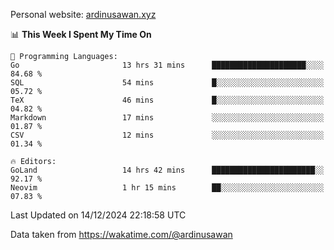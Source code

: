 Personal website: [ardinusawan.xyz](https://ardinusawan.xyz)

<!--START_SECTION:waka-->
📊 **This Week I Spent My Time On** 

```text
💬 Programming Languages: 
Go                       13 hrs 31 mins      █████████████████████░░░░   84.68 % 
SQL                      54 mins             █░░░░░░░░░░░░░░░░░░░░░░░░   05.72 % 
TeX                      46 mins             █░░░░░░░░░░░░░░░░░░░░░░░░   04.82 % 
Markdown                 17 mins             ░░░░░░░░░░░░░░░░░░░░░░░░░   01.87 % 
CSV                      12 mins             ░░░░░░░░░░░░░░░░░░░░░░░░░   01.34 % 

🔥 Editors: 
GoLand                   14 hrs 42 mins      ███████████████████████░░   92.17 % 
Neovim                   1 hr 15 mins        ██░░░░░░░░░░░░░░░░░░░░░░░   07.83 % 
```


 Last Updated on 14/12/2024 22:18:58 UTC
<!--END_SECTION:waka-->
Data taken from https://wakatime.com/@ardinusawan
